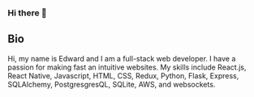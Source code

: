 ### Hi there 👋

## Bio
Hi, my name is Edward and I am a full-stack web developer. I have a passion for making fast an intuitive websites. My skills include React.js, React Native, Javascript, HTML, CSS, Redux, Python, Flask, Express, SQLAlchemy, PostgresgresQL, SQLite, AWS, and websockets.

